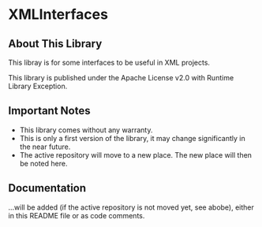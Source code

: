 # XMLInterfaces

## About This Library

This libray is for some interfaces to be useful in XML projects.

This library is published under the Apache License v2.0 with Runtime Library Exception.

## Important Notes

- This library comes without any warranty.
- This is only a first version of the library, it may change significantly in the near future.
- The active repository will move to a new place. The new place will then be noted here.

## Documentation

...will be added (if the active repository is not moved yet, see abobe), either in this README file or as code comments.
